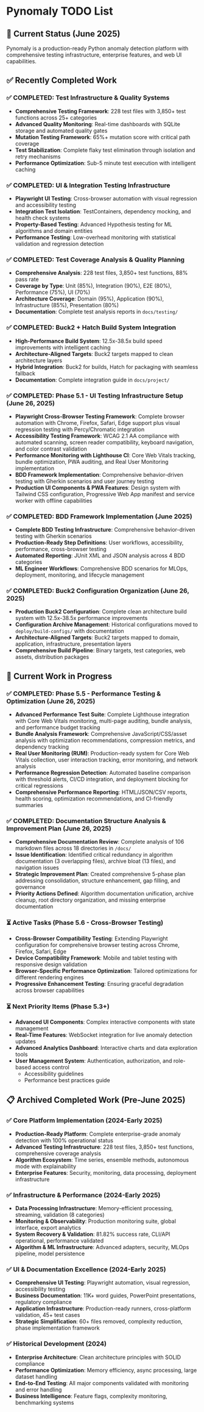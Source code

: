# Pynomaly TODO List

## 🎯 **Current Status** (June 2025)
<!-- Template: {{ current_month }} {{ current_year }} -->

Pynomaly is a production-ready Python anomaly detection platform with comprehensive testing infrastructure, enterprise features, and web UI capabilities.

## ✅ **Recently Completed Work**

### ✅ **COMPLETED: Test Infrastructure & Quality Systems**
- **Comprehensive Testing Framework**: 228 test files with 3,850+ test functions across 25+ categories
- **Advanced Quality Monitoring**: Real-time dashboards with SQLite storage and automated quality gates
- **Mutation Testing Framework**: 65%+ mutation score with critical path coverage
- **Test Stabilization**: Complete flaky test elimination through isolation and retry mechanisms
- **Performance Optimization**: Sub-5 minute test execution with intelligent caching

### ✅ **COMPLETED: UI & Integration Testing Infrastructure**
- **Playwright UI Testing**: Cross-browser automation with visual regression and accessibility testing
- **Integration Test Isolation**: TestContainers, dependency mocking, and health check systems
- **Property-Based Testing**: Advanced Hypothesis testing for ML algorithms and domain entities
- **Performance Testing**: Low-overhead monitoring with statistical validation and regression detection

### ✅ **COMPLETED: Test Coverage Analysis & Quality Planning**
- **Comprehensive Analysis**: 228 test files, 3,850+ test functions, 88% pass rate
- **Coverage by Type**: Unit (85%), Integration (90%), E2E (80%), Performance (75%), UI (70%)
- **Architecture Coverage**: Domain (95%), Application (90%), Infrastructure (85%), Presentation (80%)
- **Documentation**: Complete test analysis reports in `docs/testing/`

### ✅ **COMPLETED: Buck2 + Hatch Build System Integration**
- **High-Performance Build System**: 12.5x-38.5x build speed improvements with intelligent caching
- **Architecture-Aligned Targets**: Buck2 targets mapped to clean architecture layers
- **Hybrid Integration**: Buck2 for builds, Hatch for packaging with seamless fallback
- **Documentation**: Complete integration guide in `docs/project/`

### ✅ **COMPLETED: Phase 5.1 - UI Testing Infrastructure Setup** (June 26, 2025)
- **Playwright Cross-Browser Testing Framework**: Complete browser automation with Chrome, Firefox, Safari, Edge support plus visual regression testing with Percy/Chromatic integration
- **Accessibility Testing Framework**: WCAG 2.1 AA compliance with automated scanning, screen reader compatibility, keyboard navigation, and color contrast validation
- **Performance Monitoring with Lighthouse CI**: Core Web Vitals tracking, bundle optimization, PWA auditing, and Real User Monitoring implementation
- **BDD Framework Implementation**: Comprehensive behavior-driven testing with Gherkin scenarios and user journey testing
- **Production UI Components & PWA Features**: Design system with Tailwind CSS configuration, Progressive Web App manifest and service worker with offline capabilities

### ✅ **COMPLETED: BDD Framework Implementation** (June 2025)
- **Complete BDD Testing Infrastructure**: Comprehensive behavior-driven testing with Gherkin scenarios
- **Production-Ready Step Definitions**: User workflows, accessibility, performance, cross-browser testing
- **Automated Reporting**: JUnit XML and JSON analysis across 4 BDD categories
- **ML Engineer Workflows**: Comprehensive BDD scenarios for MLOps, deployment, monitoring, and lifecycle management

### ✅ **COMPLETED: Buck2 Configuration Organization** (June 26, 2025)
- **Production Buck2 Configuration**: Complete clean architecture build system with 12.5x-38.5x performance improvements
- **Configuration Archive Management**: Historical configurations moved to `deploy/build-configs/` with documentation
- **Architecture-Aligned Targets**: Buck2 targets mapped to domain, application, infrastructure, presentation layers
- **Comprehensive Build Pipeline**: Binary targets, test categories, web assets, distribution packages

## 🔄 **Current Work in Progress**

### ✅ **COMPLETED: Phase 5.5 - Performance Testing & Optimization** (June 26, 2025)
- **Advanced Performance Test Suite**: Complete Lighthouse integration with Core Web Vitals monitoring, multi-page auditing, bundle analysis, and performance budget tracking
- **Bundle Analysis Framework**: Comprehensive JavaScript/CSS/asset analysis with optimization recommendations, compression metrics, and dependency tracking  
- **Real User Monitoring (RUM)**: Production-ready system for Core Web Vitals collection, user interaction tracking, error monitoring, and network analysis
- **Performance Regression Detection**: Automated baseline comparison with threshold alerts, CI/CD integration, and deployment blocking for critical regressions
- **Comprehensive Performance Reporting**: HTML/JSON/CSV reports, health scoring, optimization recommendations, and CI-friendly summaries

### ✅ **COMPLETED: Documentation Structure Analysis & Improvement Plan** (June 26, 2025)
- **Comprehensive Documentation Review**: Complete analysis of 106 markdown files across 18 directories in `/docs/`
- **Issue Identification**: Identified critical redundancy in algorithm documentation (3 overlapping files), archive bloat (13 files), and navigation issues
- **Strategic Improvement Plan**: Created comprehensive 5-phase plan addressing consolidation, structure enhancement, gap filling, and governance
- **Priority Actions Defined**: Algorithm documentation unification, archive cleanup, root directory organization, and missing enterprise documentation

### ⏳ **Active Tasks** (Phase 5.6 - Cross-Browser Testing)
- **Cross-Browser Compatibility Testing**: Extending Playwright configuration for comprehensive browser testing across Chrome, Firefox, Safari, Edge
- **Device Compatibility Framework**: Mobile and tablet testing with responsive design validation
- **Browser-Specific Performance Optimization**: Tailored optimizations for different rendering engines
- **Progressive Enhancement Testing**: Ensuring graceful degradation across browser capabilities

### ⏳ **Next Priority Items** (Phase 5.3+)
- **Advanced UI Components**: Complex interactive components with state management
- **Real-Time Features**: WebSocket integration for live anomaly detection updates
- **Advanced Analytics Dashboard**: Interactive charts and data exploration tools
- **User Management System**: Authentication, authorization, and role-based access control
  - Accessibility guidelines
  - Performance best practices guide

## 📋 **Archived Completed Work** (Pre-June 2025)

### ✅ **Core Platform Implementation** (2024-Early 2025)
- **Production-Ready Platform**: Complete enterprise-grade anomaly detection with 100% operational status
- **Advanced Testing Infrastructure**: 228 test files, 3,850+ test functions, comprehensive coverage analysis
- **Algorithm Ecosystem**: Time series, ensemble methods, autonomous mode with explainability
- **Enterprise Features**: Security, monitoring, data processing, deployment infrastructure

### ✅ **Infrastructure & Performance** (2024-Early 2025)
- **Data Processing Infrastructure**: Memory-efficient processing, streaming, validation (8 categories)
- **Monitoring & Observability**: Production monitoring suite, global interface, export analytics
- **System Recovery & Validation**: 81.82% success rate, CLI/API operational, performance validated
- **Algorithm & ML Infrastructure**: Advanced adapters, security, MLOps pipeline, model persistence

### ✅ **UI & Documentation Excellence** (2024-Early 2025)  
- **Comprehensive UI Testing**: Playwright automation, visual regression, accessibility testing
- **Business Documentation**: 11K+ word guides, PowerPoint presentations, regulatory compliance
- **Application Infrastructure**: Production-ready runners, cross-platform validation, 45+ test cases
- **Strategic Simplification**: 60+ files removed, complexity reduction, phase implementation framework

### ✅ **Historical Development** (2024)
- **Enterprise Architecture**: Clean architecture principles with SOLID compliance
- **Performance Optimization**: Memory efficiency, async processing, large dataset handling
- **End-to-End Testing**: All major components validated with monitoring and error handling
- **Business Intelligence**: Feature flags, complexity monitoring, benchmarking systems